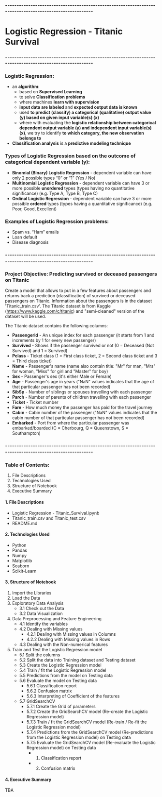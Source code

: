 ### -------------------------------------------------------------------------------------------------------
# Logistic Regression - Titanic Survival
### -------------------------------------------------------------------------------------------------------
### Logistic Regression:
- an **algorithm**:
    - based on **Supervised Learning**
    - to solve **Classification problems**
    - where machines **learn with supervision**
    - **input data are labeled** and **expected output data is known**
    - used **to predict (classify) a categorical (qualitative) output value (y) based on given input variable(s) (x)**
    - where with evaluating the **logistic relationship between categorical dependent output variable (y) and independent input variable(s) (x)**, we try to identify **to which category, the new observation belongs to**
- **Classification analysis** is a **predictive modeling technique**

### Types of Logistic Regression based on the outcome of categorical dependent variable (y):
- **Binomial (Binary) Logistic Regression** - dependent variable can have only 2 possible types “0” or “1” (Yes / No)
- **Multinomial Logistic Regression** - dependent variable can have 3 or more possible **unordered** types (types having no quantitative significance) (e.g. Type A, Type B, Type C)
- **Ordinal Logistic Regression** - dependent variable can have 3 or more possible **ordered** types (types having a quantitative significance) (e.g. Poor, Good, Excellent)

### Examples of Logistic Regression problems:       
- Spam vs. “Ham” emails
- Loan default
- Disease diagnosis

### -------------------------------------------------------------------------------------------------------
### Project Objective: Predicting survived or deceased passengers on Titanic
Create a model that allows to put in a few features about passengers and returns back a prediction (classification) of survived or deceased passengers on Titanic. Information about the passengers is in the dataset 'Titanic_train.csv'. The Titanic dataset is from Kaggle (https://www.kaggle.com/c/titanic) and "semi-cleaned" version of the dataset will be used.

The Titanic dataset contains the following columns:
- **PassengerId** - An unique index for each passenger (it starts from 1 and increments by 1 for every new passenger)
- **Survived** - Shows if the passenger survived or not (0 = Deceased (Not Survived) and 1 = Survived)
- **Pclass** - Ticket class (1 = First class ticket, 2 = Second class ticket and 3 = Third class ticket)
- **Name** - Passenger's name (name also contain title: "Mr" for man, "Mrs" for woman, "Miss" for girl and "Master" for boy)
- **Sex** - Passenger's sex (it's either Male or Female)
- **Age** - Passenger's age in years ("NaN" values indicates that the age of that particular passenger has not been recorded)
- **SibSp** - Number of siblings or spouses travelling with each passenger
- **Parch** - Number of parents of children travelling with each passenger
- **Ticket** - Ticket number
- **Fare** - How much money the passenger has paid for the travel journey
- **Cabin** - Cabin number of the passenger ("NaN" values indicates that the cabin number of that particular passenger has not been recorded)
- **Embarked** - Port from where the particular passenger was embarked/boarded (C = Cherbourg, Q = Queenstown, S = Southampton)

### -------------------------------------------------------------------------------------------------------
### Table of Contents:
1. File Descriptions
2. Technologies Used
3. Structure of Notebook
4. Executive Summary

#### 1. File Descriptions
- Logistic Regression - Titanic_Survival.ipynb
- Titanic_train.csv and Titanic_test.csv
- README.md

#### 2. Technologies Used
- Python
- Pandas
- Numpy
- Matplotlib
- Seaborn
- Scikit-Learn

#### 3. Structure of Notebook
1. Import the Libraries
2. Load the Data
3. Exploratory Data Analysis
    - 3.1 Check out the Data
    - 3.2 Data Visualization
4. Data Preprocessing and Feature Engineering
    - 4.1 Identify the variables
    - 4.2 Dealing with Missing values
    	- 4.2.1 Dealing with Missing values in Columns
       	- 4.2.2 Dealing with Missing values in Rows
    - 4.3 Dealing with the Non-numerical features
5. Train and Test the Logistic Regression model
    - 5.1 Split the columns
    - 5.2 Split the data into Training dataset and Testing dataset
    - 5.3 Create the Logistic Regression model
    - 5.4 Train / fit the Logistic Regression model
    - 5.5 Predictions from the model on Testing data
    - 5.6 Evaluate the model on Testing data
    	 - 5.6.1 Classification report
    	 - 5.6.2 Confusion matrix
    	 - 5.6.3 Interpreting of Coefficient of the features
    - 5.7 GridSearchCV
         - 5.7.1 Create the Grid of parameters
         - 5.7.2 Create the GridSearchCV model (Re-create the Logistic Regression model)
         - 5.7.3 Train / fit the GridSearchCV model (Re-train / Re-fit the Logistic Regression model)
         - 5.7.4 Predictions from the GridSearchCV model (Re-predictions from the Logistic Regression model) on Testing data
         - 5.7.5 Evaluate the GridSearchCV model (Re-evaluate the Logistic Regression model) on Testing data
         	- 1. Classification report
         	- 2. Confusion matrix

#### 4. Executive Summary
TBA
